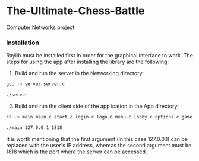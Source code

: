 # The-Ultimate-Chess-Battle
Computer Networks project

### Installation

Raylib must be installed first in order for the graphical interface to work. The steps for using the app after installing the library are the following:

1. Build and run the server in the Networking directory:
 ```sh
 gcc -o server server.c
 ```
 ```sh
 ./server
 ```
2. Build and run the client side of the application in the App directory;
 ```sh
 cc -o main main.c start.c login.c logo.c menu.c lobby.c options.c game.c wwin.c bwin.c exit.c -lraylib -lGL -lm -lpthread -ldl -lrt -lX11
 ```
   
 ```sh
 ./main 127.0.0.1 1818
 ```
It is worth mentioning that the first argument (in this case 127.0.0.1) can be replaced with the user's IP address, whereas the second argument must be 1818 which is the port where the server can be accessed.
